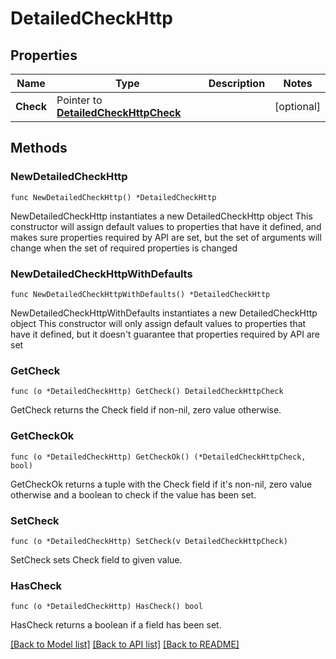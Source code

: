 # DetailedCheckHttp

## Properties

Name | Type | Description | Notes
------------ | ------------- | ------------- | -------------
**Check** | Pointer to [**DetailedCheckHttpCheck**](DetailedCheckHttpCheck.md) |  | [optional] 

## Methods

### NewDetailedCheckHttp

`func NewDetailedCheckHttp() *DetailedCheckHttp`

NewDetailedCheckHttp instantiates a new DetailedCheckHttp object
This constructor will assign default values to properties that have it defined,
and makes sure properties required by API are set, but the set of arguments
will change when the set of required properties is changed

### NewDetailedCheckHttpWithDefaults

`func NewDetailedCheckHttpWithDefaults() *DetailedCheckHttp`

NewDetailedCheckHttpWithDefaults instantiates a new DetailedCheckHttp object
This constructor will only assign default values to properties that have it defined,
but it doesn't guarantee that properties required by API are set

### GetCheck

`func (o *DetailedCheckHttp) GetCheck() DetailedCheckHttpCheck`

GetCheck returns the Check field if non-nil, zero value otherwise.

### GetCheckOk

`func (o *DetailedCheckHttp) GetCheckOk() (*DetailedCheckHttpCheck, bool)`

GetCheckOk returns a tuple with the Check field if it's non-nil, zero value otherwise
and a boolean to check if the value has been set.

### SetCheck

`func (o *DetailedCheckHttp) SetCheck(v DetailedCheckHttpCheck)`

SetCheck sets Check field to given value.

### HasCheck

`func (o *DetailedCheckHttp) HasCheck() bool`

HasCheck returns a boolean if a field has been set.


[[Back to Model list]](../README.md#documentation-for-models) [[Back to API list]](../README.md#documentation-for-api-endpoints) [[Back to README]](../README.md)


